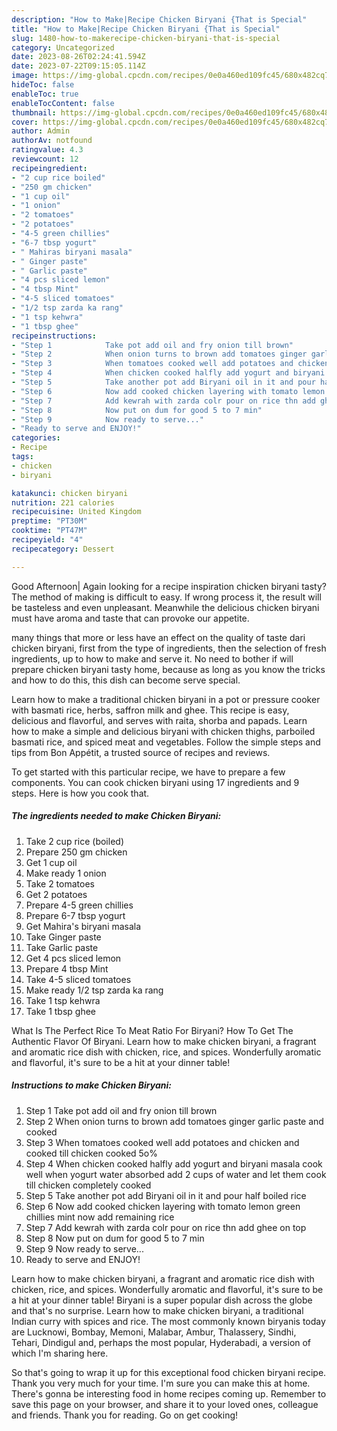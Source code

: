 ```yaml
---
description: "How to Make|Recipe Chicken Biryani {That is Special"
title: "How to Make|Recipe Chicken Biryani {That is Special"
slug: 1480-how-to-makerecipe-chicken-biryani-that-is-special
category: Uncategorized
date: 2023-08-26T02:24:41.594Z
date: 2023-07-22T09:15:05.114Z
image: https://img-global.cpcdn.com/recipes/0e0a460ed109fc45/680x482cq70/chicken-biryani-recipe-main-photo.jpg
hideToc: false
enableToc: true
enableTocContent: false
thumbnail: https://img-global.cpcdn.com/recipes/0e0a460ed109fc45/680x482cq70/chicken-biryani-recipe-main-photo.jpg
cover: https://img-global.cpcdn.com/recipes/0e0a460ed109fc45/680x482cq70/chicken-biryani-recipe-main-photo.jpg
author: Admin
authorAv: notfound
ratingvalue: 4.3
reviewcount: 12
recipeingredient:
- "2 cup rice boiled"
- "250 gm chicken"
- "1 cup oil"
- "1 onion"
- "2 tomatoes"
- "2 potatoes"
- "4-5 green chillies"
- "6-7 tbsp yogurt"
- " Mahiras biryani masala"
- " Ginger paste"
- " Garlic paste"
- "4 pcs sliced lemon"
- "4 tbsp Mint"
- "4-5 sliced tomatoes"
- "1/2 tsp zarda ka rang"
- "1 tsp kehwra"
- "1 tbsp ghee"
recipeinstructions:
- "Step 1            Take pot add oil and fry onion till brown"
- "Step 2            When onion turns to brown add tomatoes ginger garlic paste and cooked"
- "Step 3            When tomatoes cooked well add potatoes and chicken and cooked till chicken cooked 5o%"
- "Step 4            When chicken cooked halfly add yogurt and biryani masala cook well when yogurt water absorbed add 2 cups of water and let them cook till chicken completely cooked"
- "Step 5            Take another pot add Biryani oil in it and pour half boiled rice"
- "Step 6            Now add cooked chicken layering with tomato lemon green chillies mint now add remaining rice"
- "Step 7            Add kewrah with zarda colr pour on rice thn add ghee on top"
- "Step 8            Now put on dum for good 5 to 7 min"
- "Step 9            Now ready to serve..."
- "Ready to serve and ENJOY!"
categories:
- Recipe
tags:
- chicken
- biryani

katakunci: chicken biryani 
nutrition: 221 calories
recipecuisine: United Kingdom
preptime: "PT30M"
cooktime: "PT47M"
recipeyield: "4"
recipecategory: Dessert

---
```



Good Afternoon| Again looking for a recipe inspiration chicken biryani tasty? The method of making is difficult to easy. If wrong process it, the result will be tasteless and even unpleasant. Meanwhile the delicious chicken biryani must have aroma and taste that can provoke our appetite.






many things that more or less have an effect on the quality of taste dari chicken biryani, first from the type of ingredients, then the selection of fresh ingredients, up to how to make and serve it. No need to bother if will prepare chicken biryani tasty home, because as long as you know the tricks and how to do this, this dish can become serve  special.


Learn how to make a traditional chicken biryani in a pot or pressure cooker with basmati rice, herbs, saffron milk and ghee. This recipe is easy, delicious and flavorful, and serves with raita, shorba and papads. Learn how to make a simple and delicious biryani with chicken thighs, parboiled basmati rice, and spiced meat and vegetables. Follow the simple steps and tips from Bon Appétit, a trusted source of recipes and reviews.


To get started with this particular recipe, we have to prepare a few components. You can cook chicken biryani using 17 ingredients and 9 steps. Here is how you cook that.

<!--inarticleads1-->

##### The ingredients needed to make Chicken Biryani:

1. Take 2 cup rice (boiled)
1. Prepare 250 gm chicken
1. Get 1 cup oil
1. Make ready 1 onion
1. Take 2 tomatoes
1. Get 2 potatoes
1. Prepare 4-5 green chillies
1. Prepare 6-7 tbsp yogurt
1. Get  Mahira&#39;s biryani masala
1. Take  Ginger paste
1. Take  Garlic paste
1. Get 4 pcs sliced lemon
1. Prepare 4 tbsp Mint
1. Take 4-5 sliced tomatoes
1. Make ready 1/2 tsp zarda ka rang
1. Take 1 tsp kehwra
1. Take 1 tbsp ghee


What Is The Perfect Rice To Meat Ratio For Biryani? How To Get The Authentic Flavor Of Biryani. Learn how to make chicken biryani, a fragrant and aromatic rice dish with chicken, rice, and spices. Wonderfully aromatic and flavorful, it&#39;s sure to be a hit at your dinner table! 

<!--inarticleads2-->

##### Instructions to make Chicken Biryani:

1. Step 1            Take pot add oil and fry onion till brown
1. Step 2            When onion turns to brown add tomatoes ginger garlic paste and cooked
1. Step 3            When tomatoes cooked well add potatoes and chicken and cooked till chicken cooked 5o%
1. Step 4            When chicken cooked halfly add yogurt and biryani masala cook well when yogurt water absorbed add 2 cups of water and let them cook till chicken completely cooked
1. Step 5            Take another pot add Biryani oil in it and pour half boiled rice
1. Step 6            Now add cooked chicken layering with tomato lemon green chillies mint now add remaining rice
1. Step 7            Add kewrah with zarda colr pour on rice thn add ghee on top
1. Step 8            Now put on dum for good 5 to 7 min
1. Step 9            Now ready to serve...
1. Ready to serve and ENJOY!

Learn how to make chicken biryani, a fragrant and aromatic rice dish with chicken, rice, and spices. Wonderfully aromatic and flavorful, it&#39;s sure to be a hit at your dinner table! Biryani is a super popular dish across the globe and that&#39;s no surprise. Learn how to make chicken biryani, a traditional Indian curry with spices and rice. The most commonly known biryanis today are Lucknowi, Bombay, Memoni, Malabar, Ambur, Thalassery, Sindhi, Tehari, Dindigul and, perhaps the most popular, Hyderabadi, a version of which I&#39;m sharing here. 

So that's going to wrap it up for this exceptional food chicken biryani recipe. Thank you very much for your time. I'm sure you can make this at home. There's gonna be interesting food in home recipes coming up. Remember to save this page on your browser, and share it to your loved ones, colleague and friends. Thank you for reading. Go on get cooking!
